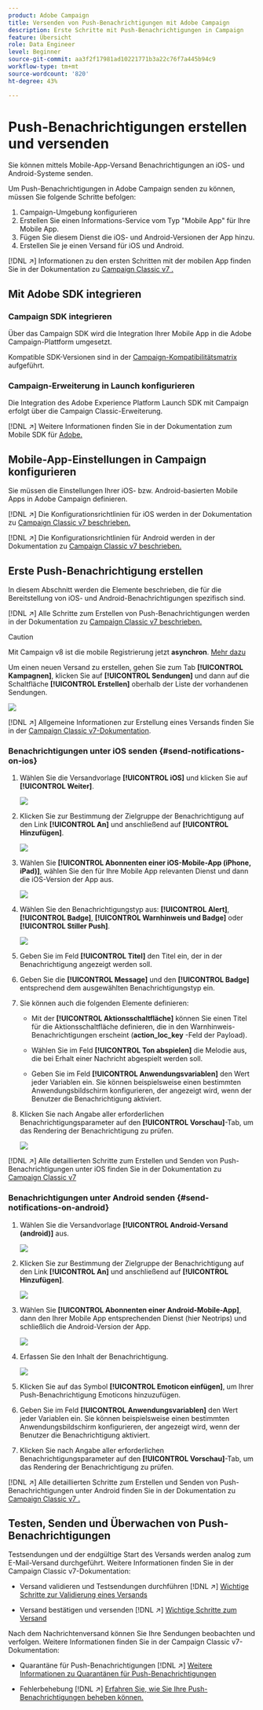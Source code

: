 ```yaml
---
product: Adobe Campaign
title: Versenden von Push-Benachrichtigungen mit Adobe Campaign
description: Erste Schritte mit Push-Benachrichtigungen in Campaign
feature: Übersicht
role: Data Engineer
level: Beginner
source-git-commit: aa3f2f17981ad10221771b3a22c76f7a445b94c9
workflow-type: tm+mt
source-wordcount: '820'
ht-degree: 43%

---
```


# Push-Benachrichtigungen erstellen und versenden

Sie können mittels Mobile-App-Versand Benachrichtigungen an iOS- und Android-Systeme senden.

Um Push-Benachrichtigungen in Adobe Campaign senden zu können, müssen Sie folgende Schritte befolgen:

1. Campaign-Umgebung konfigurieren
1. Erstellen Sie einen Informations-Service vom Typ &quot;Mobile App&quot; für Ihre Mobile App.
1. Fügen Sie diesem Dienst die iOS- und Android-Versionen der App hinzu.
1. Erstellen Sie je einen Versand für iOS und Android.

[!DNL :arrow_upper_right:] Informationen zu den ersten Schritten mit der mobilen App finden Sie in der Dokumentation zu  [Campaign Classic v7 .](https://experienceleague.adobe.com/docs/campaign-classic/using/sending-messages/sending-push-notifications/about-mobile-app-channel.html?lang=de)

## Mit Adobe SDK integrieren

### Campaign SDK integrieren

Über das Campaign SDK wird die Integration Ihrer Mobile App in die Adobe Campaign-Plattform umgesetzt.

Kompatible SDK-Versionen sind in der [Campaign-Kompatibilitätsmatrix](../start/compatibility-matrix.md#MobileSDK) aufgeführt.

<!--
[!DNL :arrow_upper_right:] Learn how to integrate Campaign Android and iOS SDKs with your app in [this section](../config/push-config.md)
-->


### Campaign-Erweiterung in Launch konfigurieren

Die Integration des Adobe Experience Platform Launch SDK mit Campaign erfolgt über die Campaign Classic-Erweiterung.

[!DNL :arrow_upper_right:] Weitere Informationen finden Sie in der Dokumentation zum Mobile SDK für  [Adobe.](https://aep-sdks.gitbook.io/docs/using-mobile-extensions/adobe-campaignclassic)

## Mobile-App-Einstellungen in Campaign konfigurieren

Sie müssen die Einstellungen Ihrer iOS- bzw. Android-basierten Mobile Apps in Adobe Campaign definieren.

[!DNL :arrow_upper_right:] Die Konfigurationsrichtlinien für iOS werden in der Dokumentation zu  [Campaign Classic v7 beschrieben.](https://experienceleague.adobe.com/docs/campaign-classic/using/sending-messages/sending-push-notifications/configure-the-mobile-app/configuring-the-mobile-application.html?lang=de#sending-messages)

[!DNL :arrow_upper_right:] Die Konfigurationsrichtlinien für Android werden in der Dokumentation zu  [Campaign Classic v7 beschrieben.](https://experienceleague.adobe.com/docs/campaign-classic/using/sending-messages/sending-push-notifications/configure-the-mobile-app/configuring-the-mobile-application-android.html?lang=de#sending-messages)

## Erste Push-Benachrichtigung erstellen

In diesem Abschnitt werden die Elemente beschrieben, die für die Bereitstellung von iOS- und Android-Benachrichtigungen spezifisch sind.

[!DNL :arrow_upper_right:] Alle Schritte zum Erstellen von Push-Benachrichtigungen werden in der Dokumentation zu  [Campaign Classic v7 beschrieben.](https://experienceleague.adobe.com/docs/campaign-classic/using/sending-messages/sending-push-notifications/creating-notifications.html?lang=de)

>[!CAUTION]
>
>Mit Campaign v8 ist die mobile Registrierung jetzt **asynchron**. [Mehr dazu](../dev/staging.md)

Um einen neuen Versand zu erstellen, gehen Sie zum Tab **[!UICONTROL Kampagnen]**, klicken Sie auf **[!UICONTROL Sendungen]** und dann auf die Schaltfläche **[!UICONTROL Erstellen]** oberhalb der Liste der vorhandenen Sendungen.

![](assets/delivery_step_1.png)

[!DNL :arrow_upper_right:] Allgemeine Informationen zur Erstellung eines Versands finden Sie in der  [Campaign Classic v7-Dokumentation](https://experienceleague.adobe.com/docs/campaign-classic/using/sending-messages/key-steps-when-creating-a-delivery/steps-about-delivery-creation-steps.html?lang=de#sending-messages).

### Benachrichtigungen unter iOS senden {#send-notifications-on-ios}

1. Wählen Sie die Versandvorlage **[!UICONTROL iOS]** und klicken Sie auf **[!UICONTROL Weiter]**.

   ![](assets/push-template-ios.png)

1. Klicken Sie zur Bestimmung der Zielgruppe der Benachrichtigung auf den Link **[!UICONTROL An]** und anschließend auf **[!UICONTROL Hinzufügen]**.

   ![](assets/push-ios-select-target.png)

1. Wählen Sie **[!UICONTROL Abonnenten einer iOS-Mobile-App (iPhone, iPad)]**, wählen Sie den für Ihre Mobile App relevanten Dienst und dann die iOS-Version der App aus.

   ![](assets/push-ios-subscribers.png)

1. Wählen Sie den Benachrichtigungstyp aus: **[!UICONTROL Alert]**, **[!UICONTROL Badge]**, **[!UICONTROL Warnhinweis und Badge]** oder **[!UICONTROL Stiller Push]**.

   ![](assets/push-ios-alert.png)

1. Geben Sie im Feld **[!UICONTROL Titel]** den Titel ein, der in der Benachrichtigung angezeigt werden soll.

1. Geben Sie die **[!UICONTROL Message]** und den **[!UICONTROL Badge]** entsprechend dem ausgewählten Benachrichtigungstyp ein.

1. Sie können auch die folgenden Elemente definieren:

   * Mit der **[!UICONTROL Aktionsschaltfläche]** können Sie einen Titel für die Aktionsschaltfläche definieren, die in den Warnhinweis-Benachrichtigungen erscheint (**action_loc_key** -Feld der Payload).

   * Wählen Sie im Feld **[!UICONTROL Ton abspielen]** die Melodie aus, die bei Erhalt einer Nachricht abgespielt werden soll.

   * Geben Sie im Feld **[!UICONTROL Anwendungsvariablen]** den Wert jeder Variablen ein. Sie können beispielsweise einen bestimmten Anwendungsbildschirm konfigurieren, der angezeigt wird, wenn der Benutzer die Benachrichtigung aktiviert.

1. Klicken Sie nach Angabe aller erforderlichen Benachrichtigungsparameter auf den **[!UICONTROL Vorschau]**-Tab, um das Rendering der Benachrichtigung zu prüfen.

   ![](assets/push-ios-preview.png)

[!DNL :arrow_upper_right:] Alle detaillierten Schritte zum Erstellen und Senden von Push-Benachrichtigungen unter iOS finden Sie in der Dokumentation zu  [Campaign Classic v7](https://experienceleague.adobe.com/docs/campaign-classic/using/sending-messages/sending-push-notifications/creating-notifications.html?lang=de#sending-notifications-on-ios)

### Benachrichtigungen unter Android senden {#send-notifications-on-android}

1. Wählen Sie die Versandvorlage **[!UICONTROL Android-Versand (android)]** aus.

   ![](assets/push-template-android.png)

1. Klicken Sie zur Bestimmung der Zielgruppe der Benachrichtigung auf den Link **[!UICONTROL An]** und anschließend auf **[!UICONTROL Hinzufügen]**.

   ![](assets/push-android-select-target.png)

1. Wählen Sie **[!UICONTROL Abonnenten einer Android-Mobile-App]**, dann den Ihrer Mobile App entsprechenden Dienst (hier Neotrips) und schließlich die Android-Version der App.

   ![](assets/push-ios-subscribers.png)

1. Erfassen Sie den Inhalt der Benachrichtigung.

   ![](assets/push-android-content.png)

1. Klicken Sie auf das Symbol **[!UICONTROL Emoticon einfügen]**, um Ihrer Push-Benachrichtigung Emoticons hinzuzufügen.

1. Geben Sie im Feld **[!UICONTROL Anwendungsvariablen]** den Wert jeder Variablen ein. Sie können beispielsweise einen bestimmten Anwendungsbildschirm konfigurieren, der angezeigt wird, wenn der Benutzer die Benachrichtigung aktiviert.

1. Klicken Sie nach Angabe aller erforderlichen Benachrichtigungsparameter auf den **[!UICONTROL Vorschau]**-Tab, um das Rendering der Benachrichtigung zu prüfen.

   <!--![](assets/push-android-preview.png)-->

[!DNL :arrow_upper_right:] Alle detaillierten Schritte zum Erstellen und Senden von Push-Benachrichtigungen unter Android finden Sie in der Dokumentation zu  [Campaign Classic v7 .](https://experienceleague.adobe.com/docs/campaign-classic/using/sending-messages/sending-push-notifications/creating-notifications.html?lang=en#sending-notifications-on-android)

## Testen, Senden und Überwachen von Push-Benachrichtigungen

Testsendungen und der endgültige Start des Versands werden analog zum E-Mail-Versand durchgeführt. Weitere Informationen finden Sie in der Campaign Classic v7-Dokumentation:

* Versand validieren und Testsendungen durchführen
   [!DNL :arrow_upper_right:] [Wichtige Schritte zur Validierung eines Versands](https://experienceleague.adobe.com/docs/campaign-classic/using/sending-messages/key-steps-when-creating-a-delivery/steps-validating-the-delivery.html?lang=de)

* Versand bestätigen und versenden
   [!DNL :arrow_upper_right:] [Wichtige Schritte zum Versand](https://experienceleague.adobe.com/docs/campaign-classic/using/sending-messages/key-steps-when-creating-a-delivery/steps-sending-the-delivery.html?lang=en)

Nach dem Nachrichtenversand können Sie Ihre Sendungen beobachten und verfolgen. Weitere Informationen finden Sie in der Campaign Classic v7-Dokumentation:

* Quarantäne für Push-Benachrichtigungen
   [!DNL :arrow_upper_right:] [Weitere Informationen zu Quarantänen für Push-Benachrichtigungen](https://experienceleague.adobe.com/docs/campaign-classic/using/sending-messages/monitoring-deliveries/understanding-quarantine-management.html?lang=en#push-notification-quarantines)

* Fehlerbehebung
   [!DNL :arrow_upper_right:] [Erfahren Sie, wie Sie Ihre Push-Benachrichtigungen beheben können.](https://experienceleague.adobe.com/docs/campaign-classic/using/sending-messages/sending-push-notifications/troubleshooting.html?lang=en)